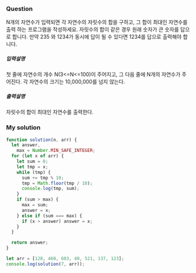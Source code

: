 ### Question

N개의 자연수가 입력되면 각 자연수의 자릿수의 합을 구하고, 그 합이 최대인 자연수를 출력
하는 프로그램을 작성하세요. 자릿수의 합이 같은 경우 원래 숫자가 큰 숫자를 답으로 합니다.
만약 235 와 1234가 동시에 답이 될 수 있다면 1234를 답으로 출력해야 합니다.

##### 입력설명

첫 줄에 자연수의 개수 N(3<=N<=100)이 주어지고, 그 다음 줄에 N개의 자연수가 주어진다.
각 자연수의 크기는 10,000,000를 넘지 않는다.

##### 출력설명

자릿수의 합이 최대인 자연수를 출력한다.

### My solution

```javascript
function solution(n, arr) {
  let answer,
    max = Number.MIN_SAFE_INTEGER;
  for (let x of arr) {
    let sum = 0;
    let tmp = x;
    while (tmp) {
      sum += tmp % 10;
      tmp = Math.floor(tmp / 10);
      console.log(tmp, sum);
    }
    if (sum > max) {
      max = sum;
      answer = x;
    } else if (sum === max) {
      if (x > answer) answer = x;
    }
  }

  return answer;
}

let arr = [128, 460, 603, 40, 521, 137, 123];
console.log(solution(7, arr));
```
